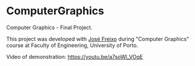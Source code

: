 # ComputerGraphics 

Computer Graphics - Final Project.

This project was developed with [José Freixo](https://www.github.com/up201504988) during "Computer Graphics" course at Faculty of Engineering, University of Porto.

Video of demonstration: https://youtu.be/a7soWl_VOqE
